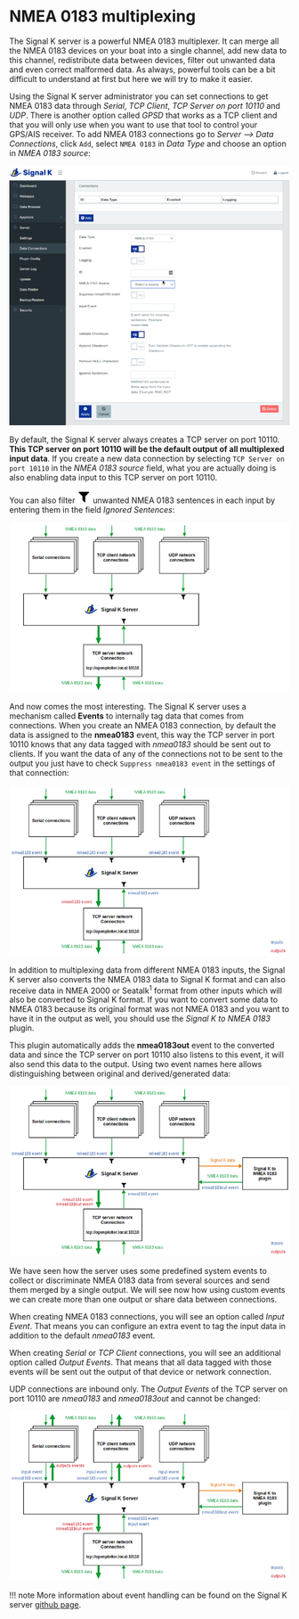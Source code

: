 # NMEA 0183 multiplexing

The Signal K server is a powerful NMEA 0183 multiplexer. It can merge all the NMEA 0183 devices on your boat into a single channel, add new data to this channel, redistribute data between devices, filter out unwanted data and even correct malformed data. As always, powerful tools can be a bit difficult to understand at first but here we will try to make it easier.

Using the Signal K server administrator you can set connections to get NMEA 0183 data through *Serial*, *TCP Client*, *TCP Server on port 10110* and *UDP*. There is another option called *GPSD* that works as a TCP client and that you will only use when you want to use that tool to control your GPS/AIS receiver. To add NMEA 0183 connections go to *Server --> Data Connections*, click ``Add``, select ``NMEA 0183`` in *Data Type* and choose an option in *NMEA 0183 source*:

![NMEA0183mux3.png](img/NMEA0183mux3.png)

By default, the Signal K server always creates a TCP server on port 10110. **This TCP server on port 10110 will be the default output of all multiplexed input data**. If you create a new data connection by selecting ``TCP Server on port 10110`` in the *NMEA 0183 source* field, what you are actually doing is also enabling data input to this TCP server on port 10110. 

You can also filter ![filter](img/filtre.png) unwanted NMEA 0183 sentences in each input by entering them in the field *Ignored Sentences*:

![NMEA0183mux0.png](img/NMEA0183mux0.png)

And now comes the most interesting. The Signal K server uses a mechanism called **Events** to internally tag data that comes from connections. When you create an NMEA 0183 connection, by default the data is assigned to the **nmea0183** event, this way the TCP server in port 10110 knows that any data tagged with *nmea0183* should be sent out to clients. If you want the data of any of the connections not to be sent to the output you just have to check ``Suppress nmea0183 event`` in the settings of that connection:

![NMEA0183mux4.png](img/NMEA0183mux4.png)

In addition to multiplexing data from different NMEA 0183 inputs, the Signal K server also converts the NMEA 0183 data to Signal K format and can also receive data in NMEA 2000 or Seatalk<sup>1</sup> format from other inputs which will also be converted to Signal K format. If you want to convert some data to NMEA 0183 because its original format was not NMEA 0183 and you want to have it in the output as well, you should use the *Signal K to NMEA 0183* plugin.

This plugin automatically adds the **nmea0183out** event to the converted data and since the TCP server on port 10110 also listens to this event, it will also send this data to the output. Using two event names here allows distinguishing between original and derived/generated data:

![NMEA0183mux1.png](img/NMEA0183mux1.png)

We have seen how the server uses some predefined system events to collect or discriminate NMEA 0183 data from several sources and send them merged by a single output. We will see now how using custom events we can create more than one output or share data between connections.

When creating NMEA 0183 connections, you will see an option called *Input Event*. That means you can configure an extra event to tag the input data in addition to the default *nmea0183* event.

When creating *Serial* or *TCP Client* connections, you will see an additional option called *Output Events*. That means that all data tagged with those events will be sent out the output of that device or network connection. 

UDP connections are inbound only. The *Output Events* of the TCP server on port 10110 are *nmea0183* and *nmea0183out* and cannot be changed:

![NMEA0183mux2.png](img/NMEA0183mux2.png)

!!! note
	More information about event handling can be found on the Signal K server [github page](https://github.com/SignalK/signalk-server/wiki/Events-and-Outputting-Data).